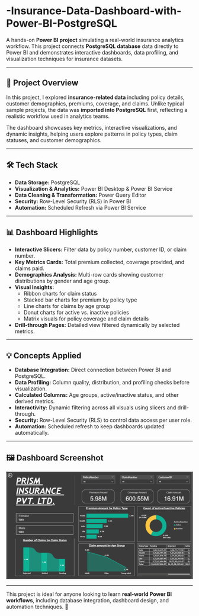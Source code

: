 # -Insurance-Data-Dashboard-with-Power-BI-PostgreSQL

A hands-on **Power BI project** simulating a real-world insurance analytics workflow. This project connects **PostgreSQL database** data directly to Power BI and demonstrates interactive dashboards, data profiling, and visualization techniques for insurance datasets.

---

## 📝 Project Overview

In this project, I explored **insurance-related data** including policy details, customer demographics, premiums, coverage, and claims. Unlike typical sample projects, the data was **imported into PostgreSQL** first, reflecting a realistic workflow used in analytics teams.

The dashboard showcases key metrics, interactive visualizations, and dynamic insights, helping users explore patterns in policy types, claim statuses, and customer demographics.

---

## 🛠️ Tech Stack

- **Data Storage:** PostgreSQL  
- **Visualization & Analytics:** Power BI Desktop & Power BI Service  
- **Data Cleaning & Transformation:** Power Query Editor  
- **Security:** Row-Level Security (RLS) in Power BI  
- **Automation:** Scheduled Refresh via Power BI Service  

---

## 📊 Dashboard Highlights

- **Interactive Slicers:** Filter data by policy number, customer ID, or claim number.  
- **Key Metrics Cards:** Total premium collected, coverage provided, and claims paid.  
- **Demographics Analysis:** Multi-row cards showing customer distributions by gender and age group.  
- **Visual Insights:**  
  - Ribbon charts for claim status  
  - Stacked bar charts for premium by policy type  
  - Line charts for claims by age group  
  - Donut charts for active vs. inactive policies  
  - Matrix visuals for policy coverage and claim details  
- **Drill-through Pages:** Detailed view filtered dynamically by selected metrics.  

---

## 💡 Concepts Applied

- **Database Integration:** Direct connection between Power BI and PostgreSQL.  
- **Data Profiling:** Column quality, distribution, and profiling checks before visualization.  
- **Calculated Columns:** Age groups, active/inactive status, and other derived metrics.  
- **Interactivity:** Dynamic filtering across all visuals using slicers and drill-through.  
- **Security:** Row-Level Security (RLS) to control data access per user role.  
- **Automation:** Scheduled refresh to keep dashboards updated automatically.  

---

## 🖼️ Dashboard Screenshot

![Dashboard Preview](./screenshots/dashboard.png)


---

This project is ideal for anyone looking to learn **real-world Power BI workflows**, including database integration, dashboard design, and automation techniques. 🚀
